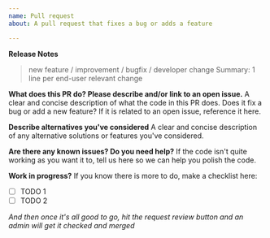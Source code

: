 ```yaml
---
name: Pull request 
about: A pull request that fixes a bug or adds a feature

---
```


**Release Notes**
> new feature / improvement / bugfix / developer change
> Summary: 1 line per end-user relevant change

**What does this PR do? Please describe and/or link to an open issue.**
A clear and concise description of what the code in this PR does. Does it fix a bug or add a new feature?
If it is related to an open issue, reference it here.

**Describe alternatives you've considered**
A clear and concise description of any alternative solutions or features you've considered.

**Are there any known issues? Do you need help?**
If the code isn't quite working as you want it to, tell us here so we can help you polish the code.

**Work in progress?**
If you know there is more to do, make a checklist here:
- [ ] TODO 1
- [ ] TODO 2

<i> And then once it's all good to go, hit the request review button and an admin will get it checked and merged </i>
